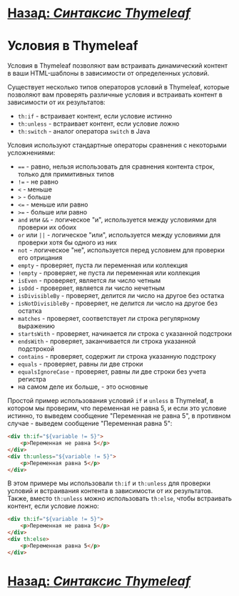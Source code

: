 # [**Назад**: *Синтаксис Thymeleaf*](thymeleaf-syntax.md)

# Условия в Thymeleaf

Условия в Thymeleaf позволяют вам встраивать динамический контент в ваши HTML-шаблоны в зависимости от определенных условий.

Существует несколько типов операторов условий в Thymeleaf, которые позволяют вам проверять различные условия и встраивать контент в зависимости от их результатов:
- `th:if` - встраивает контент, если условие истинно
- `th:unless` - встраивает контент, если условие ложно
- `th:switch` - аналог оператора `switch` в Java

Условия используют стандартные операторы сравнения с некоторыми усложнениями:
- `==` - равно, нельзя использовать для сравнения контента строк, только для примитивных типов
- `!=` - не равно
- `<` - меньше
- `>` - больше
- `<=` - меньше или равно
- `>=` - больше или равно
- `and` или `&&` - логическое "и", используется между условиями для проверки их обоих
- `or` или `||` - логическое "или", используется между условиями для проверки хотя бы одного из них
- `not` - логическое "не", используется перед условием для проверки его отрицания
- `empty` - проверяет, пуста ли переменная или коллекция
- `!empty` - проверяет, не пуста ли переменная или коллекция
- `isEven` - проверяет, является ли число четным
- `isOdd` - проверяет, является ли число нечетным
- `isDivisibleBy` - проверяет, делится ли число на другое без остатка
- `isNotDivisibleBy` - проверяет, не делится ли число на другое без остатка
- `matches` - проверяет, соответствует ли строка регулярному выражению
- `startsWith` - проверяет, начинается ли строка с указанной подстроки
- `endsWith` - проверяет, заканчивается ли строка указанной подстрокой
- `contains` - проверяет, содержит ли строка указанную подстроку
- `equals` - проверяет, равны ли две строки
- `equalsIgnoreCase` - проверяет, равны ли две строки без учета регистра
- на самом деле их больше, - это основные

Простой пример использования условий `if` и `unless` в Thymeleaf, в котором мы проверим, что переменная не равна 5, и если это условие истинно, то выведем сообщение "Переменная не равна 5", в противном случае - выведем сообщение "Переменная равна 5":

```html
<div th:if="${variable != 5}">
    <p>Переменная не равна 5</p>
</div>
<div th:unless="${variable != 5}">
    <p>Переменная равна 5</p>
</div>
```

В этом примере мы использовали `th:if` и `th:unless` для проверки условий и встраивания контента в зависимости от их результатов. Также, вместо `th:unless` можно использовать `th:else`, чтобы встраивать контент, если условие ложно:

```html
<div th:if="${variable != 5}">
    <p>Переменная не равна 5</p>
</div>
<div th:else>
    <p>Переменная равна 5</p>
</div>
```


# [**Назад**: *Синтаксис Thymeleaf*](thymeleaf-syntax.md)

